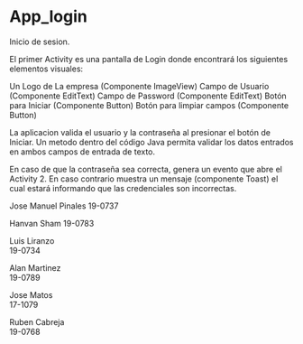 # App_login
Inicio de sesion.

El primer Activity es una pantalla de Login donde encontrará los siguientes elementos visuales:

Un Logo de La empresa (Componente ImageView)
Campo de Usuario (Componente EditText)
Campo de Password (Componente EditText)
Botón para Iniciar (Componente Button)
Botón para limpiar campos (Componente Button)

La aplicacion valida el usuario y la contraseña al presionar el botón de Iniciar. 
Un metodo dentro del código Java permita validar los datos entrados en ambos campos de entrada de texto.

En caso de que la contraseña sea correcta, genera un evento que abre el Activity 2. En caso contrario muestra un mensaje 
(componente Toast) el cual estará informando que las credenciales son incorrectas. 

Jose Manuel Pinales
19-0737

Hanvan Sham
19-0783


Luis Liranzo							
19-0734

Alan Martinez							
19-0789

Jose Matos 							
17-1079 

Ruben Cabreja							
19-0768	
